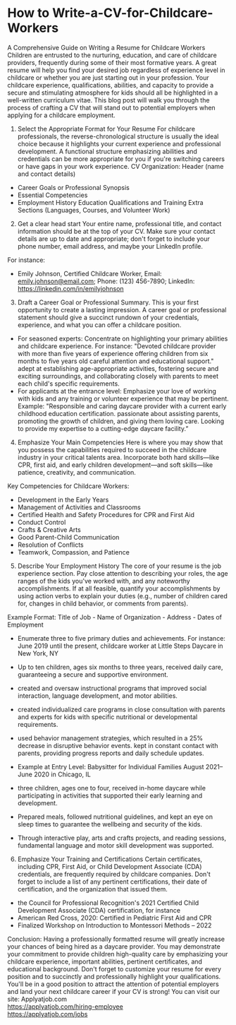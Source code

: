 # How to Write-a-CV-for-Childcare-Workers
A Comprehensive Guide on Writing a Resume for Childcare Workers
Children are entrusted to the nurturing, education, and care of childcare providers, frequently during some of their most formative years. A great resume will help you find your desired job regardless of experience level in childcare or whether you are just starting out in your profession. Your childcare experience, qualifications, abilities, and capacity to provide a secure and stimulating atmosphere for kids should all be highlighted in a well-written curriculum vitae. This blog post will walk you through the process of crafting a CV that will stand out to potential employers when applying for a childcare employment.

1. Select the Appropriate Format for Your Resume
For childcare professionals, the reverse-chronological structure is usually the ideal choice because it highlights your current experience and professional development. A functional structure emphasizing abilities and credentials can be more appropriate for you if you're switching careers or have gaps in your work experience.
CV Organization: Header (name and contact details)
- Career Goals or Professional Synopsis
- Essential Competencies
- Employment History Education Qualifications and Training Extra Sections (Languages, Courses, and Volunteer Work)

2. Get a clear head start
Your entire name, professional title, and contact information should be at the top of your CV. Make sure your contact details are up to date and appropriate; don't forget to include your phone number, email address, and maybe your LinkedIn profile.

For instance:
- Emily Johnson, Certified Childcare Worker, Email: emily.johnson@email.com; Phone: (123) 456-7890; LinkedIn: https://linkedin.com/in/emilyjohnson

3. Draft a Career Goal or Professional Summary.
This is your first opportunity to create a lasting impression. A career goal or professional statement should give a succinct rundown of your credentials, experience, and what you can offer a childcare position.

- For seasoned experts: Concentrate on highlighting your primary abilities and childcare experience.
For instance: "Devoted childcare provider with more than five years of experience offering children from six months to five years old careful attention and educational support." adept at establishing age-appropriate activities, fostering secure and exciting surroundings, and collaborating closely with parents to meet each child's specific requirements.
- For applicants at the entrance level: Emphasize your love of working with kids and any training or volunteer experience that may be pertinent.
Example: "Responsible and caring daycare provider with a current early childhood education certification. passionate about assisting parents, promoting the growth of children, and giving them loving care. Looking to provide my expertise to a cutting-edge daycare facility.”

4. Emphasize Your Main Competencies
Here is where you may show that you possess the capabilities required to succeed in the childcare industry in your critical talents area. Incorporate both hard skills—like CPR, first aid, and early children development—and soft skills—like patience, creativity, and communication.

Key Competencies for Childcare Workers:
- Development in the Early Years
- Management of Activities and Classrooms
- Certified Health and Safety Procedures for CPR and First Aid
- Conduct Control
- Crafts & Creative Arts
- Good Parent-Child Communication
- Resolution of Conflicts
- Teamwork, Compassion, and Patience

5. Describe Your Employment History
The core of your resume is the job experience section. Pay close attention to describing your roles, the age ranges of the kids you've worked with, and any noteworthy accomplishments. If at all feasible, quantify your accomplishments by using action verbs to explain your duties (e.g., number of children cared for, changes in child behavior, or comments from parents).

Example Format: Title of Job - Name of Organization - Address - Dates of Employment

- Enumerate three to five primary duties and achievements.
For instance: June 2019 until the present, childcare worker at Little Steps Daycare in New York, NY
- Up to ten children, ages six months to three years, received daily care, guaranteeing a secure and supportive environment.
- created and oversaw instructional programs that improved social interaction, language development, and motor abilities.
- created individualized care programs in close consultation with parents and experts for kids with specific nutritional or developmental requirements.
- used behavior management strategies, which resulted in a 25% decrease in disruptive behavior events.
kept in constant contact with parents, providing progress reports and daily schedule updates.
- Example at Entry Level: Babysitter for Individual Families
August 2021–June 2020 in Chicago, IL

- three children, ages one to four, received in-home daycare while participating in activities that supported their early learning and development.
- Prepared meals, followed nutritional guidelines, and kept an eye on sleep times to guarantee the wellbeing and security of the kids.
- Through interactive play, arts and crafts projects, and reading sessions, fundamental language and motor skill development was supported.

6. Emphasize Your Training and Certifications
Certain certificates, including CPR, First Aid, or Child Development Associate (CDA) credentials, are frequently required by childcare companies. Don't forget to include a list of any pertinent certifications, their date of certification, and the organization that issued them.

- the Council for Professional Recognition's 2021 Certified Child Development Associate (CDA) certification, for instance
- American Red Cross, 2020: Certified in Pediatric First Aid and CPR
- Finalized Workshop on Introduction to Montessori Methods – 2022

Conclusion:
Having a professionally formatted resume will greatly increase your chances of being hired as a daycare provider. You may demonstrate your commitment to provide children high-quality care by emphasizing your childcare experience, important abilities, pertinent certificates, and educational background. Don't forget to customize your resume for every position and to succinctly and professionally highlight your qualifications. You'll be in a good position to attract the attention of potential employers and land your next childcare career if your CV is strong!
You can visit our site: Applyatjob.com<br>
 https://applyatjob.com/hiring-employee<br>
https://applyatjob.com/jobs

